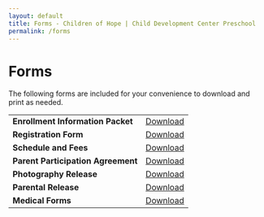 ```yaml
---
layout: default
title: Forms - Children of Hope | Child Development Center Preschool
permalink: /forms
---
```


Forms
===

The following forms are included for your convenience to download and print as needed.

<div class="ui hidden divider"></div>

<table class="ui basic forms table">
  <tr>
    <td><b>Enrollment Information Packet</b></td>
    <td>
      <a href="{{ site.baseurl }}/assets/forms/COH Enrollment Packet 2018 - 2019.pdf">Download</a>
    </td>
  </tr>
  <tr>
    <td><b>Registration Form</b></td>
    <td>
      <a href="{{ site.baseurl }}/assets/forms/COH Registration Form.pdf">Download</a>
    </td>
  </tr>
  <tr>
    <td><b>Schedule and Fees</b></td>
    <td>
      <a href="{{ site.baseurl }}/assets/forms/COH Schedule and Fees.pdf">Download</a>
    </td>
  </tr>
  <tr>
    <td><b>Parent Participation Agreement</b></td>
    <td>
      <a href="{{ site.baseurl }}/assets/forms/COH Parent Participation Agreement.pdf">Download</a>
    </td>
  </tr>

  <tr>
    <td><b>Photography Release</b></td>
    <td>
      <a href="{{ site.baseurl }}/assets/forms/COH Photo Release Form.pdf">Download</a>
    </td>
  </tr>

  <tr>
    <td><b>Parental Release</b></td>
    <td>
      <a href="{{ site.baseurl }}/assets/forms/COH Parent Release Form.pdf">Download</a>
    </td>
  </tr>

  <tr>
    <td><b>Medical Forms</b></td>
    <td>
      <a href="{{ site.baseurl }}/assets/forms/COH Emergency and Immunization Record Card.pdf">Download</a>
    </td>
  </tr>
</table>
